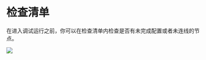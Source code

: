 # 检查清单

在进入调试运行之前，你可以在检查清单内检查是否有未完成配置或者未连线的节点。

![](https://assets-docs.dify.ai/dify-enterprise-mintlify/zh_CN/guides/workflow/debug-and-preview/16201deaa47a518ff73c983a33ab4002.png)
